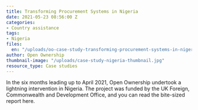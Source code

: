 ```yaml
---
title: Transforming Procurement Systems in Nigeria
date: 2021-05-23 08:56:00 Z
categories:
- Country assistance
tags:
- Nigeria
files:
  en: "/uploads/oo-case-study-transforming-procurement-systems-in-nigeria-2021-09.pdf"
author: Open Ownership
thumbnail-image: "/uploads/case-study-nigeria-thumbnail.jpg"
resource_type: Case studies
---
```


In the six months leading up to April 2021, Open Ownership undertook a lightning intervention in Nigeria. The project was funded by the UK Foreign, Commonwealth and Development Office, and you can read the bite-sized report here.